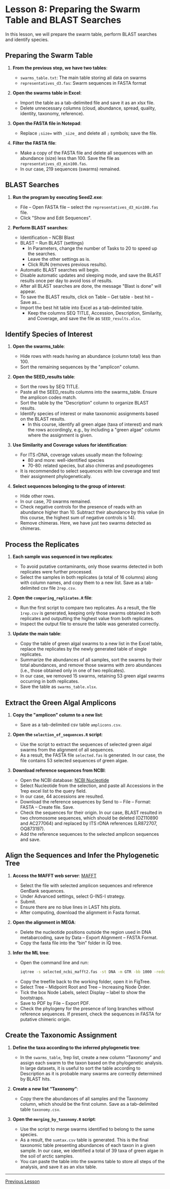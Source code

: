 # Lesson 8: Preparing the Swarm Table and BLAST Searches

In this lesson, we will prepare the swarm table, perform BLAST searches and identify species.

## Preparing the Swarm Table

1. **From the previous step, we have two tables**:
   - `swarms_table.txt`: The main table storing all data on swarms
   - `representatives_d3.fas`: Swarm sequences in FASTA format

2. **Open the swarms table in Excel**:
   - Import the table as a tab-delimited file and save it as an xlsx file.
   - Delete unnecessary columns (cloud, abundance, spread, quality, identity, taxonomy, reference).

3. **Open the FASTA file in Notepad**:
   - Replace `;size=` with `_size_` and delete all `;` symbols; save the file.

4. **Filter the FASTA file**:
   - Make a copy of the FASTA file and delete all sequences with an abundance (size) less than 100. Save the file as `representatives_d3_min100.fas`.
   - In our case, 219 sequences (swarms) remained.

## BLAST Searches

1. **Run the program by executing Seed2.exe**:
   - File – Open FASTA file – select the `representatives_d3_min100.fas` file.
   - Click "Show and Edit Sequences".

2. **Perform BLAST searches**:
   - Identification – NCBI Blast
   - BLAST – Run BLAST (settings)
     - In Parameters, change the number of Tasks to 20 to speed up the searches.
     - Leave the other settings as is.
     - Click RUN (removes previous results).
   - Automatic BLAST searches will begin.
   - Disable automatic updates and sleeping mode, and save the BLAST results once per day to avoid loss of results.
   - After all BLAST searches are done, the message "Blast is done" will appear.
   - To save the BLAST results, click on Table – Get table - best hit – Save as...
   - Import the best hit table into Excel as a tab-delimited table.
     - Keep the columns SEQ TITLE, Accession, Description, Similarity, and Coverage, and save the file as `SEED_results.xlsx`.

## Identify Species of Interest

1. **Open the swarms_table**:
   - Hide rows with reads having an abundance (column total) less than 100.
   - Sort the remaining sequences by the "amplicon" column.

2. **Open the SEED_results table**:
   - Sort the rows by SEQ TITLE.
   - Paste all the SEED_results columns into the swarms_table. Ensure the amplicon codes match.
   - Sort the table by the "Description" column to organize BLAST results.
   - Identify species of interest or make taxonomic assignments based on the BLAST results.
     - In this course, identify all green algae (taxa of interest) and mark the rows accordingly, e.g., by including a "green algae" column where the assignment is given.

3. **Use Similarity and Coverage values for identification**:
   - For ITS rDNA, coverage values usually mean the following:
     - 80 and more: well-identified species
     - 70-80: related species, but also chimeras and pseudogenes
   - It is recommended to select sequences with low coverage and test their assignment phylogenetically.

4. **Select sequences belonging to the group of interest**:
   - Hide other rows.
   - In our case, 70 swarms remained.
   - Check negative controls for the presence of reads with an abundance higher than 10. Subtract their abundance by this value (in this course, the highest sum of negative controls is 14).
   - Remove chimeras. Here, we have just two swarms detected as chimeras.

## Process the Replicates

1. **Each sample was sequenced in two replicates**:
   - To avoid putative contaminants, only those swarms detected in both replicates were further processed.
   - Select the samples in both replicates (a total of 16 columns) along with column names, and copy them to a new list. Save as a tab-delimited csv file `2rep.csv`.

2. **Open the `comparing_replicates.R` file**:
   - Run the first script to compare two replicates. As a result, the file `1rep.csv` is generated, keeping only those swarms obtained in both replicates and outputting the highest value from both replicates.
   - Inspect the output file to ensure the table was generated correctly.

3. **Update the main table**:
   - Copy the table of green algal swarms to a new list in the Excel table, replace the replicates by the newly generated table of single replicates.
   - Summarize the abundances of all samples, sort the swarms by their total abundances, and remove those swarms with zero abundances (i.e., those obtained only in one of two replicates).
   - In our case, we removed 15 swarms, retaining 53 green algal swarms occurring in both replicates.
   - Save the table as `swarms_table.xlsx`.

## Extract the Green Algal Amplicons

1. **Copy the "amplicon" column to a new list**:
   - Save as a tab-delimited csv table `amplicons.csv`.

2. **Open the `selection_of_sequences.R` script**:
   - Use the script to extract the sequences of selected green algal swarms from the alignment of all sequences.
   - As a result, the FASTA file `selected.fas` is generated. In our case, the file contains 53 selected sequences of green algae.

3. **Download reference sequences from NCBI**:
   - Open the NCBI database: [NCBI Nucleotide](https://www.ncbi.nlm.nih.gov/)
   - Select Nucleotide from the selection, and paste all Accessions in the 1rep excel list to the query field.
   - In our case, 44 accessions are resulted.
   - Download the reference sequences by Send to – File – Format: FASTA – Create file. Save.
   - Check the sequences for their origin. In our case, BLAST resulted in two chromosome sequences, which should be deleted (OZ110890 and AC277064) and replaced by ITS rDNA references (LR872707, OQ873197).
   - Add the reference sequences to the selected amplicon sequences and save.

## Align the Sequences and Infer the Phylogenetic Tree

1. **Access the MAFFT web server**: [MAFFT](https://mafft.cbrc.jp/alignment/server/index.html)
   - Select the file with selected amplicon sequences and reference GenBank sequences.
   - Under Advanced settings, select G-INS-I strategy.
   - Submit.
   - Ensure there are no blue lines in LAST hits plots.
   - After computing, download the alignment in Fasta format.

2. **Open the alignment in MEGA**:
   - Delete the nucleotide positions outside the region used in DNA metabarcoding, save by Data – Export Alignment – FASTA Format.
   - Copy the fasta file into the “bin” folder in IQ tree.

3. **Infer the ML tree**:
   - Open the command line and run:
     ```bash
     iqtree -s selected_ncbi_mafft2.fas -st DNA -m GTR -bb 1000 -redo
     ```
   - Copy the treefile back to the working folder, open it in FigTree.
   - Select Tree – Midpoint Root and Tree – Increasing Node Order.
   - Tick the box Node Labels, select Display – label to show the bootstraps.
   - Save to PDF by File – Export PDF.
   - Check the phylogeny for the presence of long branches without reference sequences. If present, check the sequences in FASTA for putative chimeric origin.

## Create the Taxonomic Assignment

1. **Define the taxa according to the inferred phylogenetic tree**:
   - In the `swarms_table`, 1rep list, create a new column “Taxonomy” and assign each swarm to the taxon based on the phylogenetic analysis. In large datasets, it is useful to sort the table according to Description as it is probable many swarms are correctly determined by BLAST hits.

2. **Create a new list “Taxonomy”**:
   - Copy there the abundances of all samples and the Taxonomy column, which should be the first column. Save as a tab-delimited table `taxonomy.csv`.

3. **Open the `merging_by_taxonomy.R` script**:
   - Use the script to merge swarms identified to belong to the same species.
   - As a result, the `sumtax.csv` table is generated. This is the final taxonomic table presenting abundances of each taxon in a given sample. In our case, we identified a total of 39 taxa of green algae in the soil of arctic samples.
   - You can paste the table into the swarms table to store all steps of the analysis, and save it as an xlsx table.

---

[Previous Lesson](../lesson7/lesson7.md)
